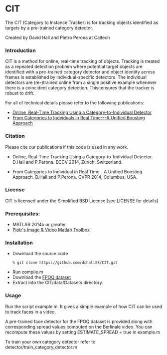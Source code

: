 # CIT

The CIT (Category to Instance Tracker) is for tracking objects identified as targets by a pre-trained category detector.  

Created by David Hall and Pietro Perona at Caltech

### Introduction
CIT is a method for online, real-time tracking of objects. Tracking is treated as a repeated detection problem where potential target objects are identified with a pre-trained category detector
and object identity across frames is established by individual-specific detectors.
The individual detectors are (re-)trained online from a single positive example whenever there is a coincident category detection. Thiscensures that the tracker is robust to drift.

For all of technical details please refer to the following publications:
* [Online, Real-Time Tracking Using a Category-to-Individual Detector](http://www.vision.caltech.edu/~dhall/projects/CIT/Data/ECCV2014_HALL.pdf)
* [From Categories to Indviduals in Real Time---A Unified Boosting Approach](http://www.vision.caltech.edu/~dhall/projects/CategoriesToIndividuals/Data/CVPR2014_HALL.pdf)

### Citation
Please cite our publications if this code is used in any work.

* Online, Real-Time Tracking Using a Category-to-Individual Detector. 
  D.Hall and P.Perona. ECCV 2014, Zurich, Switzerland.

* From Categories to Individual in Real Time - A Unified Boosting Approach. 
  D.Hall and P.Perona. CVPR 2014, Columbus, USA.

### License
CIT is licensed under the Simplified BSD License [see LICENSE for details]

### Prerequisites:
* MATLAB 2014b or greater
* [Piotr's Image & Video Matlab Toolbox](https://github.com/pdollar/toolbox)

### Installation
* Download the source code
    ```
    % git clone https://github.com/dchall88/CIT.git
    ```
* Run compile.m
* Download the [FPOQ dataset](http://www.vision.caltech.edu/Image_Datasets/FiftyPeopleOneQuestion/FPOQ.zip)
* Extract into the CIT/data/Datasets directory. 

### Usage

Run the script example.m. It gives a simple example of how CIT can be used to track
faces in a video. 

A pre-trained face detector for the FPOQ dataset is provided along with 
corresponding spread values computed on the Berlinale video.
You can recompute these values by setting ESTIMATE_SPREAD = true in example.m

To train your own category detector refer to detector/train_category_detector.m
